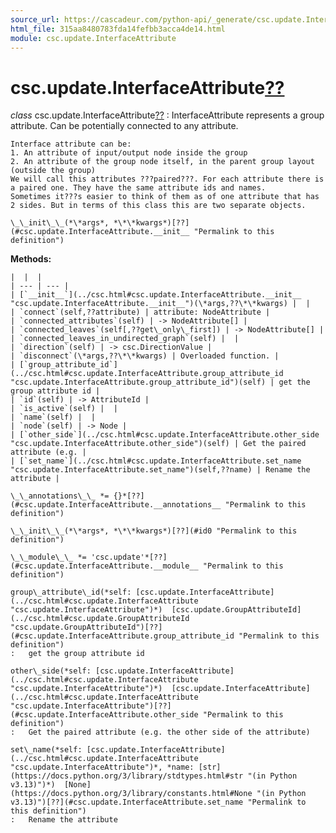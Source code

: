 ```yaml
---
source_url: https://cascadeur.com/python-api/_generate/csc.update.InterfaceAttribute.html
html_file: 315aa8480783fda14fefbb3acca4de14.html
module: csc.update.InterfaceAttribute
---
```


# csc.update.InterfaceAttribute[??](#csc-update-interfaceattribute "Permalink to this heading")

*class* csc.update.InterfaceAttribute[??](#csc.update.InterfaceAttribute "Permalink to this definition")
:   InterfaceAttribute represents a group attribute.
    Can be potentially connected to any attribute.

    Interface attribute can be:
    1. An attribute of input/output node inside the group
    2. An attribute of the group node itself, in the parent group layout (outside the group)
    We will call this attributes ???paired???. For each attribute there is a paired one. They have the same attribute ids and names.
    Sometimes it???s easier to think of them as of one attribute that has 2 sides. But in terms of this class this are two separate objects.

    \_\_init\_\_(*\*args*, *\*\*kwargs*)[??](#csc.update.InterfaceAttribute.__init__ "Permalink to this definition")

    
**Methods:**

    |  |  |
    | --- | --- |
    | [`__init__`](../csc.html#csc.update.InterfaceAttribute.__init__ "csc.update.InterfaceAttribute.__init__")(\*args,??\*\*kwargs) |  |
    | `connect`(self,??attribute) | attribute: NodeAttribute |
    | `connected_attributes`(self) | -> NodeAttribute[] |
    | `connected_leaves`(self[,??get\_only\_first]) | -> NodeAttribute[] |
    | `connected_leaves_in_undirected_graph`(self) |  |
    | `direction`(self) | -> csc.DirectionValue |
    | `disconnect`(\*args,??\*\*kwargs) | Overloaded function. |
    | [`group_attribute_id`](../csc.html#csc.update.InterfaceAttribute.group_attribute_id "csc.update.InterfaceAttribute.group_attribute_id")(self) | get the group attribute id |
    | `id`(self) | -> AttributeId |
    | `is_active`(self) |  |
    | `name`(self) |  |
    | `node`(self) | -> Node |
    | [`other_side`](../csc.html#csc.update.InterfaceAttribute.other_side "csc.update.InterfaceAttribute.other_side")(self) | Get the paired attribute (e.g. |
    | [`set_name`](../csc.html#csc.update.InterfaceAttribute.set_name "csc.update.InterfaceAttribute.set_name")(self,??name) | Rename the attribute |

    \_\_annotations\_\_ *= {}*[??](#csc.update.InterfaceAttribute.__annotations__ "Permalink to this definition")

    \_\_init\_\_(*\*args*, *\*\*kwargs*)[??](#id0 "Permalink to this definition")

    \_\_module\_\_ *= 'csc.update'*[??](#csc.update.InterfaceAttribute.__module__ "Permalink to this definition")

    group\_attribute\_id(*self: [csc.update.InterfaceAttribute](../csc.html#csc.update.InterfaceAttribute "csc.update.InterfaceAttribute")*)  [csc.update.GroupAttributeId](../csc.html#csc.update.GroupAttributeId "csc.update.GroupAttributeId")[??](#csc.update.InterfaceAttribute.group_attribute_id "Permalink to this definition")
    :   get the group attribute id

    other\_side(*self: [csc.update.InterfaceAttribute](../csc.html#csc.update.InterfaceAttribute "csc.update.InterfaceAttribute")*)  [csc.update.InterfaceAttribute](../csc.html#csc.update.InterfaceAttribute "csc.update.InterfaceAttribute")[??](#csc.update.InterfaceAttribute.other_side "Permalink to this definition")
    :   Get the paired attribute (e.g. the other side of the attribute)

    set\_name(*self: [csc.update.InterfaceAttribute](../csc.html#csc.update.InterfaceAttribute "csc.update.InterfaceAttribute")*, *name: [str](https://docs.python.org/3/library/stdtypes.html#str "(in Python v3.13)")*)  [None](https://docs.python.org/3/library/constants.html#None "(in Python v3.13)")[??](#csc.update.InterfaceAttribute.set_name "Permalink to this definition")
    :   Rename the attribute